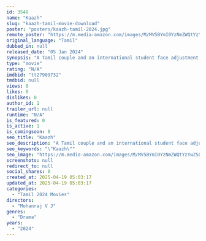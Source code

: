```yaml
---
id: 3548
name: "Kaazh"
slug: "kaazh-tamil-movie-download"
poster: "posters/kaazh-tamil-2024.jpg"
remote_poster: "https://m.media-amazon.com/images/M/MV5BYmI0YzNmZWQtYzYwZS00ZjA0LTgwNWYtMWIzMWJlNjBjOTdhXkEyXkFqcGdeQXVyNTI3NDQyMTY@._V1_SX300.jpg"
original_language: "Tamil"
dubbed_in: null
released_date: "05 Jan 2024"
synopsis: "A Tamil couple and an international student face adjustment issues after moving to Australia."
type: "movie"
rating: "N/A"
imdbid: "tt27909732"
tmdbid: null
views: 0
likes: 0
dislikes: 0
author_id: 1
trailer_url: null
runtime: "N/A"
is_featured: 0
is_active: 1
is_comingsoon: 0
seo_title: "Kaazh"
seo_description: "A Tamil couple and an international student face adjustment issues after moving to Australia."
seo_keywords: "\"Kaazh\""
seo_image: "https://m.media-amazon.com/images/M/MV5BYmI0YzNmZWQtYzYwZS00ZjA0LTgwNWYtMWIzMWJlNjBjOTdhXkEyXkFqcGdeQXVyNTI3NDQyMTY@._V1_SX300.jpg"
screenshots: null
redirect_to: null
social_shares: 0
created_at: 2025-04-19 05:03:17
updated_at: 2025-04-19 05:03:17
categories:
  - "Tamil 2024 Movies"
directors:
  - "Mohanraj V J"
genres:
  - "Drama"
years:
  - "2024"
---
```

